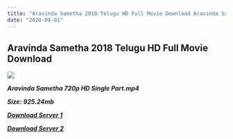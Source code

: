 ```yaml
---
title: "Aravinda Sametha 2018 Telugu HD Full Movie Download Aravinda Sametha Telugu HD Movie Download"
date: "2020-04-01"
---
```


## Aravinda Sametha 2018 Telugu HD Full Movie Download

![](https://images.moviebuff.com/bfc3dd58-6c84-4892-acdf-eaf2992ce906?w=1000)

**_Aravinda Sametha 720p HD Single Part.mp4_**

**_Size: 925.24mb_**

**_[Download Server 1](https://openload.co/f/8_RrqdESIwA)_**

**_[Download Server 2](https://openload.co/f/8_RrqdESIwA)_**
